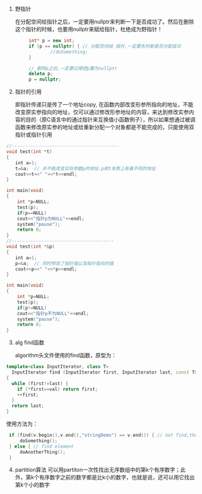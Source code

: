 1. 野指针
   
   在分配空间给指针之后，一定要用nullptr来判断一下是否成功了。然后在删除这个指针的时候，也要用nullptr来赋给指针，杜绝成为野指针！
   ```c++
        int* p = new int;
        if (p == nullptr) { // 分配空间给 指针,一定要先判断是否分配成功
                //doSomething;
        }

        // 删除p之后,一定要记得把p置为nullptr
        delete p;
        p = nullptr;

   ```

2. 指针的引用
   
    即指针传递只是传了一个地址copy, 在函数内部改变形参所指向的地址，不能改变原实参指向的地址，仅可以通过修改形参地址的内容，来达到修改实参内容的目的（原C语言中的通过指针来互换值小函数例子），所以如果想通过被调函数来修改原实参的地址或给重新分配一个对象都是不能完成的，只能使用双指针或指针引用

```c++
//----------------------------------------
void test(int *t)
{
　　int a=1;
　　t=&a;  // 并不能改变实际参数p的地址.p和t本质上有着不同的地址
　　cout<<t<<" "<<*t<<endl;
}

int main(void)
{
    int *p=NULL;
    test(p);
    if(p==NULL)
    cout<<"指针p为NULL"<<endl;
    system("pause");
    return 0;
}
//--------------------------------------
void test(int *&p)
{
　　int a=1;
　　p=&a;  // 同时修改了指针值以及指针指向的值
　　cout<<p<<" "<<*p<<endl;
}

int main(void)
{
    int *p=NULL;
    test(p);
    if(p!=NULL)
    cout<<"指针p不为NULL"<<endl;
    system("pause");
    return 0;
}
```

3. alg find函数
   
   algorithm头文件使用的find函数，原型为：

```c++
template<class InputIterator, class T>
  InputIterator find (InputIterator first, InputIterator last, const T& val)
{
  while (first!=last) {
    if (*first==val) return first;
    ++first;
  }
  return last;
}
```

使用方法为：
```c++
 if (find(v.begin(),v.end(),"stringDemo") == v.end()) { // not find,the element is not in v
     doSomething();
 } else { // find element
     doAnotherThing(); 
 }

```
4. partition算法
   可以用partiton一次性找出无序数组中的第k个有序数字；此外，第k个有序数字之前的数字都是比k小的数字，也就是说，还可以用它找出第k个小的数字
